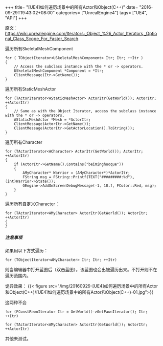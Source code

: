 +++
title= "[UE4]如何遍历场景中的所有Actor和Object(C++)"
date= "2016-09-29T19:43:02+08:00"
categories= ["UnrealEngine4"]
tags= ["UE4", "API"]
+++

原文：
https://wiki.unrealengine.com/Iterators:_Object_%26_Actor_Iterators,_Optional_Class_Scope_For_Faster_Search

遍历所有SkeletalMeshComponent

    for ( TObjectIterator<USkeletalMeshComponent> Itr; Itr; ++Itr )
    {
        // Access the subclass instance with the * or -> operators.
        USkeletalMeshCompoment *Component = *Itr;
        ClientMessage(Itr->GetName());
    }

遍历所有StaticMeshActor

    for (TActorIterator<AStaticMeshActor> ActorItr(GetWorld()); ActorItr; ++ActorItr)
    {
        // Same as with the Object Iterator, access the subclass instance with the * or -> operators.
        AStaticMeshActor *Mesh = *ActorItr;
        ClientMessage(ActorItr->GetName());
        ClientMessage(ActorItr->GetActorLocation().ToString());
    }

遍历所有Character

    for (TActorIterator<ACharacter> ActorItr(GetWorld()); ActorItr; ++ActorItr)
    {
        if (ActorItr->GetName().Contains("beiminghuoque"))
        {
            AMyCharacter* Warrior = (AMyCharacter*)*ActorItr;
            FString msg = FString::Printf(TEXT("#########:%d"), (int)Warrior->State());
            GEngine->AddOnScreenDebugMessage(-1, 10.f, FColor::Red, msg);
        }
    }

遍历所有自定义Character：

    for (TActorIterator<AMyCharacter> ActorItr(GetWorld()); ActorItr; ++ActorItr)
    {	
    }
    
##### 注意事项

如果用以下方式遍历：

	for (TObjectIterator<AMyCharacter> Itr; Itr; ++Itr)
	
则当编辑器中打开蓝图后（双击蓝图），该蓝图也会出被遍历出来。不打开则不在遍历范围内。

诡异效果：
{{< figure src="/img/20160929-[UE4]如何遍历场景中的所有Actor和Object(C++)/[UE4]如何遍历场景中的所有Actor和Object(C++)-01.jpg">}}


这两种不会

	for (FConstPawnIterator Itr = GetWorld()->GetPawnIterator(); Itr; ++Itr)
	
	for (TActorIterator<AMyCharacter> ActorItr(GetWorld()); ActorItr; ++ActorItr)

其他未测试。
